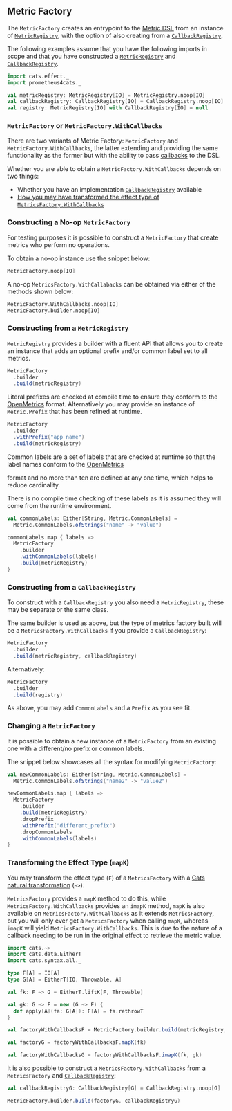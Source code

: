 ## Metric Factory

The `MetricFactory` creates an entrypoint to the [Metric DSL](../interface/dsl.md) from an instance of
[`MetricRegistry`], with the option of also creating from a [`CallbackRegistry`].

The following examples assume that you have the following imports in scope and that you have constructed a
[`MetricRegistry`] and [`CallbackRegistry`].

```scala mdoc:silent
import cats.effect._
import prometheus4cats._

val metricRegistry: MetricRegistry[IO] = MetricRegistry.noop[IO]
val callbackRegistry: CallbackRegistry[IO] = CallbackRegistry.noop[IO]
val registry: MetricRegistry[IO] with CallbackRegistry[IO] = null
```

### `MetricFactory` or `MetricFactory.WithCallbacks`

There are two variants of Metric Factory: `MetricFactory` and `MetricFactory.WithCallbacks`, the latter extending and
providing the same functionality as the former but with the ability to pass [callbacks](dsl.md#metric-callbacks) to the
DSL.

Whether you are able to obtain a `MetricFactory.WithCallbacks` depends on two things:

- Whether you have an implementation [`CallbackRegistry`] available
- [How you may have transformed the effect type of `MetricsFactory.WithCallbacks`](#transforming-the-effect-type-mapk)

### Constructing a No-op `MetricFactory`

For testing purposes it is possible to construct a `MetricFactory` that create metrics who perform no operations.

To obtain a no-op instance use the snippet below:

```scala mdoc:silent
MetricFactory.noop[IO]
```

A no-op `MetricsFactory.WithCallabacks` can be obtained via either of the methods shown below:

```scala mdoc:silent
MetricFactory.WithCallbacks.noop[IO]
MetricFactory.builder.noop[IO]
```

### Constructing from a `MetricRegistry`

`MetricRegistry` provides a builder with a fluent API that allows you to create an instance that adds an optional
prefix and/or common label set to all metrics.

```scala mdoc
MetricFactory
  .builder
  .build(metricRegistry)
```

Literal prefixes are checked at compile time to ensure they conform to the [OpenMetrics] format. Alternatively you may
provide an instance of `Metric.Prefix` that has been refined at runtime.

```scala mdoc:silent
MetricFactory
  .builder
  .withPrefix("app_name")
  .build(metricRegistry)
```

Common labels are a set of labels that are checked at runtime so that the label names conform to the [OpenMetrics]

format and no more than ten are defined at any one time, which helps to reduce cardinality.

There is no compile time checking of these labels as it is assumed they will come from the runtime environment.

```scala mdoc:silent
val commonLabels: Either[String, Metric.CommonLabels] =
  Metric.CommonLabels.ofStrings("name" -> "value")

commonLabels.map { labels =>
  MetricFactory
    .builder
    .withCommonLabels(labels)
    .build(metricRegistry)
}
```

### Constructing from a `CallbackRegistry`

To construct with a `CallbackRegistry` you also need a `MetricRegistry`, these may be separate or the same class.

The same builder is used as above, but the type of metrics factory built will be a `MetricsFactory.WithCallbacks` if
you provide a `CallbackRegistry`:

```scala mdoc
MetricFactory
  .builder
  .build(metricRegistry, callbackRegistry)
```

Alternatively:

```scala mdoc
MetricFactory
  .builder
  .build(registry)
```

As above, you may add `CommonLabels` and a `Prefix` as you see fit.

### Changing a `MetricFactory`

It is possible to obtain a new instance of a `MetricFactory` from an existing one with a different/no prefix or
common labels.

The snippet below showcases all the syntax for modifying `MetricFactory`:

```scala mdoc:silent
val newCommonLabels: Either[String, Metric.CommonLabels] =
  Metric.CommonLabels.ofStrings("name2" -> "value2")

newCommonLabels.map { labels =>
  MetricFactory
    .builder
    .build(metricRegistry)
    .dropPrefix
    .withPrefix("different_prefix")
    .dropCommonLabels
    .withCommonLabels(labels)
}
```

### Transforming the Effect Type (`mapK`)

You may transform the effect type (`F`) of a `MetricsFactory` with a
[Cats natural transformation](https://typelevel.org/cats/datatypes/functionk.html) (`~>`).

`MetricsFactory` provides a `mapK` method to do this, while `MetricsFactory.WithCallbacks` provides an `imapK` method,
`mapK` is also available on `MetricsFactory.WithCallbacks` as it extends `MetricsFactory`, but you will only ever get a
`MetricsFactory` when calling `mapK`, whereas `imapK` will yield `MetricsFactory.WithCallbacks`. This is due to the
nature of a callback needing to be run in the original effect to retrieve the metric value.

```scala mdoc
import cats.~>
import cats.data.EitherT
import cats.syntax.all._

type F[A] = IO[A]
type G[A] = EitherT[IO, Throwable, A]

val fk: F ~> G = EitherT.liftK[F, Throwable]

val gk: G ~> F = new (G ~> F) {
  def apply[A](fa: G[A]): F[A] = fa.rethrowT
}

val factoryWithCallbacksF = MetricFactory.builder.build(metricRegistry, callbackRegistry)

val factoryG = factoryWithCallbacksF.mapK(fk)

val factoryWithCallbacksG = factoryWithCallbacksF.imapK(fk, gk)
```

It is also possible to construct a `MetricsFactory.WithCallbacks` from a `MetricsFactory` and [`CallbackRegistry`]:

```scala mdoc
val callbackRegistryG: CallbackRegistry[G] = CallbackRegistry.noop[G]

MetricFactory.builder.build(factoryG, callbackRegistryG)
```

[`MetricRegistry`]: metric-registry.md
[`CallbackRegistry`]: callback-registry.md
[OpenMetrics]: https://github.com/OpenObservability/OpenMetrics
